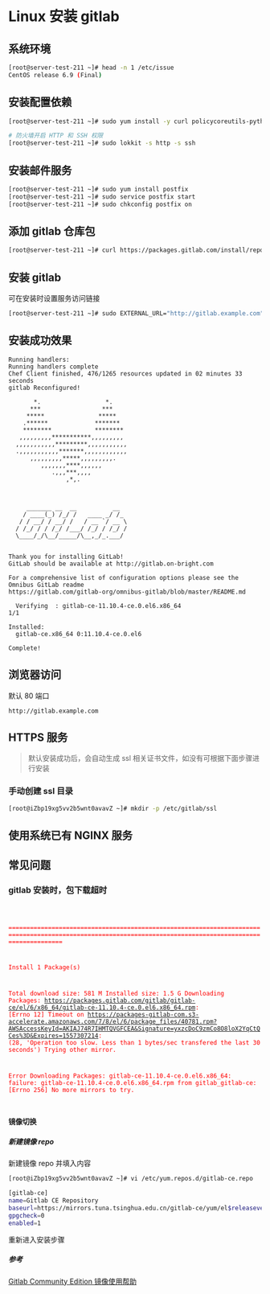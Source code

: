 # Linux 安装 gitlab

## 系统环境

```bash
[root@server-test-211 ~]# head -n 1 /etc/issue
CentOS release 6.9 (Final)

```

## 安装配置依赖

```bash
[root@server-test-211 ~]# sudo yum install -y curl policycoreutils-python openssh-server cronie

# 防火墙开启 HTTP 和 SSH 权限
[root@server-test-211 ~]# sudo lokkit -s http -s ssh
```

## 安装邮件服务

```bash
[root@server-test-211 ~]# sudo yum install postfix
[root@server-test-211 ~]# sudo service postfix start
[root@server-test-211 ~]# sudo chkconfig postfix on

```

## 添加 gitlab 仓库包

```bash
[root@server-test-211 ~]# curl https://packages.gitlab.com/install/repositories/gitlab/gitlab-ce/script.rpm.sh | sudo bash

```

## 安装 gitlab

可在安装时设置服务访问链接
```bash
[root@server-test-211 ~]# sudo EXTERNAL_URL="http://gitlab.example.com" yum -y install gitlab-ce

```

## 安装成功效果
```
Running handlers:
Running handlers complete
Chef Client finished, 476/1265 resources updated in 02 minutes 33 seconds
gitlab Reconfigured!

       *.                  *.
      ***                 ***
     *****               *****
    .******             *******
    ********            ********
   ,,,,,,,,,***********,,,,,,,,,
  ,,,,,,,,,,,*********,,,,,,,,,,,
  .,,,,,,,,,,,*******,,,,,,,,,,,,
      ,,,,,,,,,*****,,,,,,,,,.
         ,,,,,,,****,,,,,,
            .,,,***,,,,
                ,*,.
  


     _______ __  __          __
    / ____(_) /_/ /   ____ _/ /_
   / / __/ / __/ /   / __ `/ __ \
  / /_/ / / /_/ /___/ /_/ / /_/ /
  \____/_/\__/_____/\__,_/_.___/
  

Thank you for installing GitLab!
GitLab should be available at http://gitlab.on-bright.com

For a comprehensive list of configuration options please see the Omnibus GitLab readme
https://gitlab.com/gitlab-org/omnibus-gitlab/blob/master/README.md

  Verifying  : gitlab-ce-11.10.4-ce.0.el6.x86_64                                                                                                       1/1 

Installed:
  gitlab-ce.x86_64 0:11.10.4-ce.0.el6                                                                                                                      

Complete!
```

## 浏览器访问

默认 80 端口
```
http://gitlab.example.com
```

## HTTPS 服务

> 默认安装成功后，会自动生成 ssl 相关证书文件，如没有可根据下面步骤进行安装

### 手动创建 ssl 目录
```bash
[root@iZbp19xg5vv2b5wnt0avavZ ~]# mkdir -p /etc/gitlab/ssl
```

## 使用系统已有 NGINX 服务



## 常见问题

### gitlab 安装时，包下载超时

<code style="color: red">

===========================================================================================================================================================

Install       1 Package(s)

Total download size: 581 M
Installed size: 1.5 G
Downloading Packages:
https://packages.gitlab.com/gitlab/gitlab-ce/el/6/x86_64/gitlab-ce-11.10.4-ce.0.el6.x86_64.rpm: [Errno 12] Timeout on https://packages-gitlab-com.s3-accelerate.amazonaws.com/7/8/el/6/package_files/40781.rpm?AWSAccessKeyId=AKIAJ74R7IHMTQVGFCEA&Signature=yxzcDoC9zmCo8O8loX2YqCtQCes%3D&Expires=1557307214: (28, 'Operation too slow. Less than 1 bytes/sec transfered the last 30 seconds')
Trying other mirror.


Error Downloading Packages:
  gitlab-ce-11.10.4-ce.0.el6.x86_64: failure: gitlab-ce-11.10.4-ce.0.el6.x86_64.rpm from gitlab_gitlab-ce: [Errno 256] No more mirrors to try.

</code>

#### 镜像切换

##### 新建镜像 repo 

新建镜像 repo 并填入内容

```bash
[root@iZbp19xg5vv2b5wnt0avavZ ~]# vi /etc/yum.repos.d/gitlab-ce.repo

[gitlab-ce]
name=Gitlab CE Repository
baseurl=https://mirrors.tuna.tsinghua.edu.cn/gitlab-ce/yum/el$releasever/
gpgcheck=0
enabled=1

```
重新进入安装步骤

##### 参考
[Gitlab Community Edition 镜像使用帮助](https://mirror.tuna.tsinghua.edu.cn/help/gitlab-ce/)
